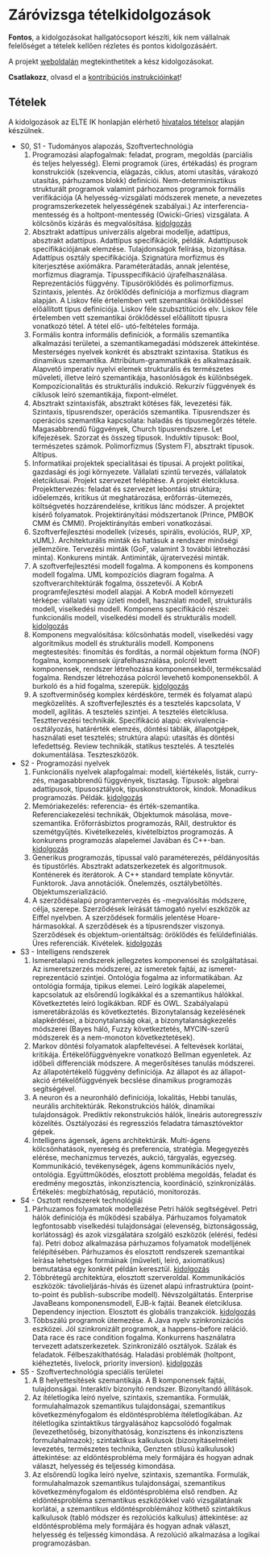 # Záróvizsga tételkidolgozások

**Fontos**, a kidolgozásokat hallgatócsoport készíti, kik nem vállalnak felelőséget a tételek kellően rézletes és
pontos kidolgozásáért.

A projekt [weboldalán](https://rockkid777.github.io/pti-msc-2015-zv/) megtekinthetitek a kész kidolgozásokat.

**Csatlakozz**, olvasd el a [kontribúciós instrukcióinkat](CONTRIBUTING.md)!

## Tételek

A kidolgozások az ELTE IK honlapján elérhető [hivatalos tételsor](http://www.inf.elte.hu/karunkrol/szervezet/dekanihivatal/to/szigorlat_nagyprogram_zarovizsga/Zrvizsga/PTIMScSZT_zv_tetelek_2015.docx) alapján készülnek.

- S0, S1 - Tudományos alapozás, Szoftvertechnológia
    1. Programozási alapfogalmak: feladat, program, megoldás (parciális és teljes helyesség).
    Elemi programok (üres, értékadás) és program konstrukciók (szekvencia, elágazás, ciklus, atomi utasítás,
    várakozó utasítás, párhuzamos blokk) definíciói. Nem-determinisztikus strukturált programok valamint párhozamos
    programok formális verifikációja (A helyesség-vizsgálati módszerek menete, a nevezetes programszerkezetek
    helyességének szabályai.) Az interferencia-mentesség és a holtpont-mentesség (Owicki-Gries) vizsgálata.
    A kölcsönös kizárás és megvalósítása.
    [kidolgozás](s00/1.md)
    2. Absztrakt adattípus univerzális algebrai modellje, adattípus, absztrakt adattípus.
    Adattípus specifikációk, példák. Adattípusok specifikációjának elemzése. Tulajdonságok felírása, bizonyítása.
    Adattípus osztály specifikációja. Szignatúra morfizmus és kiterjesztése axiómákra. Paraméterátadás, annak jelentése,
    morfizmus diagramja. Típusspecifikáció újrafelhasználása. Reprezentációs függvény. Típusöröklődés és polimorfizmus.
    Szintaxis, jelentés. Az öröklődés definíciója a morfizmus diagram alapján. A Liskov féle értelemben vett szemantikai
    öröklődéssel előállított típus definíciója. Liskov féle szubsztitúciós elv. Liskov féle értelemben vett szemantikai
    öröklődéssel előállított típusra vonatkozó tétel. A tétel elő- utó-feltételes formája.
    3. Formális kontra informális definíciók, a formális szemantika alkalmazási területei, a szemantikamegadási
    módszerek áttekintése. Mesterséges nyelvek konkrét és absztrakt szintaxisa. Statikus és dinamikus szemantika.
    Attribútum-grammatikák és alkalmazásaik. Alapvető imperatív nyelvi elemek strukturális és természetes műveleti,
    illetve leíró szemantikája, hasonlóságok és különbségek. Kompozícionalitás és strukturális indukció. Rekurzív
    függvények és ciklusok leíró szemantikája, fixpont-elmélet.
    4. Absztrakt szintaxisfák, absztrakt kötéses fák, levezetési fák. Szintaxis, típusrendszer, operációs szemantika.
    Típusrendszer és operációs szemantika kapcsolata: haladás és típusmegőrzés tétele. Magasabbrendű függvények, Church
    típusrendszere. Let kifejezések. Szorzat és összeg típusok. Induktív típusok: Bool, természetes számok.
    Polimorfizmus (System F), absztrakt típusok. Altípus.
    5. Informatikai projektek specialitásai és típusai. A projekt politikai, gazdasági és jogi környezete. Vállalati
    szintű tervezés, vállalatok életciklusai. Projekt szervezet felépítése. A projekt életciklusa.
    Projekttervezés: feladat és szervezet lebontási struktúra; időelemzés, kritikus út meghatározása,
    erőforrás-ütemezés, költségvetés hozzárendelése, kritikus lánc módszer. A projektet kísérő folyamatok.
    Projektirányítási módszertanok (Prince, PMBOK CMM és CMMI). Projektirányítás emberi vonatkozásai.
    6. Szoftverfejlesztési modellek (vízesés, spirális, evolúciós, RUP, XP, xUML). Architekturális minták és hatásuk
    a rendszer minőségi jellemzőire. Tervezési minták (GoF, valamint 3 további létrehozási minta). Konkurens minták.
    Antiminták, újratervezési minták.
    7. A szoftverfejlesztési modell fogalma. A komponens és komponens modell fogalma. UML kompozíciós diagram fogalma.
    A szoftverarchitektúrák fogalma, összetevői. A KobrA programfejlesztési modell alapjai. A KobrA modell környezeti
    térképe: vállalati vagy üzleti modell, használati modell, strukturális modell, viselkedési modell. Komponens
    specifikáció részei: funkcionális modell, viselkedési modell és strukturális modell.
    [kidolgozás](s01/7.md)
    8. Komponens megvalósítása: kölcsönhatás modell, viselkedési vagy algoritmikus modell és strukturális modell.
    Komponens megtestesítés: finomítás és fordítás, a normál objektum forma (NOF) fogalma, komponensek
    újrafelhasználása, polcról levett komponensek, rendszer létrehozása komponensekből, termékcsalád fogalma.
    Rendszer létrehozása polcról levehető komponensekből. A burkoló és a híd fogalma, szerepük.
    [kidolgozás](s01/8.md)
    9. A szoftverminőség komplex kérdésköre, termék és folyamat alapú megközelítés. A szoftverfejlesztés és a
    tesztelés kapcsolata, V modell, agilitás. A tesztelés szintjei. A tesztelés életciklusa. Teszttervezési technikák.
    Specifikáció alapú: ekvivalencia-osztályozás, határérték elemzés, döntési táblák, állapotgépek, használati eset
    tesztelés; struktúra alapú: utasítás és döntési lefedettség. Review technikák, statikus tesztelés. A tesztelés
    dokumentálása. Teszteszközök.
- S2 - Programozási nyelvek
    1. Funkcionális nyelvek alapfogalmai: modell, kiértékelés, listák, curry-zés, magasabbrendű függvények, tisztaság.
    Típusok: algebrai adattípusok, típusosztályok, típuskonstruktorok, kindok. Monadikus programozás. Példák.
    [kidolgozás](s02/1.md)
    2. Memóriakezelés: referencia- és érték-szemantika. Referenciakezelési technikák, Objektumok másolása,
    move-szemantika. Erőforrásbiztos programozás, RAII, destruktor és szemétgyűjtés. Kivételkezelés, kivételbiztos
    programozás. A konkurens programozás alapelemei Javában és C++-ban.
    [kidolgozás](s02/2.md)
    3. Generikus programozás, típussal való paraméterezés, példányosítás és típustörlés. Absztrakt adatszerkezetek és
    algoritmusok. Konténerek és iterátorok. A C++ standard template könyvtár. Funktorok. Java annotációk. Önelemzés,
    osztálybetöltés. Objektumszerializáció.
    4. A szerződésalapú programtervezés és -megvalósítás módszere, célja, szerepe. Szerződések leírását támogató nyelvi
    eszközök az Eiffel nyelvben. A szerződések formális jelentése Hoare-hármasokkal. A szerződések és a típusrendszer
    viszonya. Szerződések és objektum-orientáltság: öröklődés és felüldefiniálás. Üres referenciák. Kivételek.
    [kidolgozás](s02/4.md)
- S3 - Intelligens rendszerek
    1. Ismeretalapú rendszerek jellegzetes komponensei és szolgáltatásai. Az ismeretszerzés módszerei, az ismeretek
    fajtái, az ismeret-reprezentáció szintjei. Ontológia fogalma az informatikában. Az ontológia formája, tipikus elemei.
    Leíró logikák alapelemei, kapcsolatuk az elsőrendű logikákkal és a szemantikus hálókkal. Következtetés leíró
    logikákban. RDF és OWL. Szabályalapú ismeretábrázolás és következtetés. Bizonytalanság kezelésének alapkérdései, a
    bizonytalanság okai, a bizonytalanságkezelés módszerei (Bayes háló, Fuzzy következtetés, MYCIN-szerű módszerek és a
    nem-monoton következtetések).
    2. Markov döntési folyamatok alapfeltevései. A feltevések korlátai, kritikája. Értékelőfüggvényekre vonatkozó
    Bellman egyenletek. Az időbeli differenciák módszere. A megerősítéses tanulás módszerei. Az állapotértékelő függvény
    definíciója. Az állapot és az állapot-akció értékelőfüggvények becslése dinamikus programozás segítségével.
    3. A neuron és a neuronháló definíciója, lokalitás, Hebbi tanulás, neurális architektúrák. Rekonstrukciós hálók,
    dinamikai tulajdonságok. Prediktív rekonstrukciós hálók, lineáris autoregresszív közelítés. Osztályozási és
    regressziós feladatra támasztóvektor gépek.
    4. Intelligens ágensek, ágens architektúrák. Multi-ágens kölcsönhatások, nyereség és preferencia, stratégia.
    Megegyezés elérése, mechanizmus tervezés, aukció, tárgyalás, egyezség. Kommunikáció, tevékenységek, ágens
    kommunikációs nyelv, ontológia. Együttműködés, elosztott probléma megoldás, feladat és eredmény megosztás,
    inkonzisztencia, koordináció, szinkronizálás. Értékelés: megbízhatóság, reputáció, monitorozás.
- S4 - Osztott rendszerek technológiái
    1. Párhuzamos folyamatok modellezése Petri hálók segítségével. Petri hálók definíciója és működési szabálya.
    Párhuzamos folyamatok legfontosabb viselkedési tulajdonságai (elevenség, biztonságosság, korlátosság) és azok
    vizsgálatára szolgáló eszközök (elérési, fedési fa). Petri doboz alkalmazása párhuzamos folyamatok modelljének
    felépítésében. Párhuzamos és elosztott rendszerek szemantikai leírása lehetséges formáinak (műveleti, leíró,
    axiomatikus) bemutatása egy konkrét példán keresztül.
    [kidolgozás](s04/1.md)
    2. Többrétegű architektúra, elosztott szerveroldal. Kommunikációs eszközök: távolieljárás-hívás és üzenet alapú
    infrastruktúra (point-to-point és publish-subscribe modell). Névszolgáltatás. Enterprise JavaBeans komponensmodell,
    EJB-k fajtái. Beanek életciklusa. Dependency injection. Elosztott és globális tranzakciók.
    [kidolgozás](s04/2.md)
    3. Többszálú programok ütemezése. A Java nyelv szinkronizációs eszközei. Jól szinkronizált programok, a
    happens-before reláció. Data race és race condition fogalma. Konkurrens használatra tervezett adatszerkezetek.
    Szinkronizáló osztályok. Szálak és feladatok. Félbeszakíthatóság. Haladási problémák (holtpont, kiéheztetés,
    livelock, priority inversion).
    [kidolgozás](s04/3.md)
- S5 - Szoftvertechnológia speciális területei
    1. A B helyettesítések szemantikája. A B komponensek fajtái, tulajdonságai. Interaktív bizonyító rendszer.
    Bizonyítandó állítások.
    2. Az ítéletlogika leíró nyelve, szintaxis, szemantika. Formulák, formulahalmazok szemantikus tulajdonságai,
    szemantikus következményfogalom és eldöntésprobléma ítéletlogikában. Az ítéletlogika szintaktikus tárgyalásához
    kapcsolódó fogalmak (levezethetőség, bizonyíthatóság, konzisztens és inkonzisztens formulahalmazok); szintaktikus
    kalkulusok (bizonyításelméleti levezetés, természetes technika, Genzten stílusú kalkulusok)
    áttekintése: az eldöntésprobléma mely formájára és hogyan adnak választ, helyesség és teljesség kimondása.
    3. Az elsőrendű logika leíró nyelve, szintaxis, szemantika. Formulák, formulahalmazok szemantikus tulajdonságai,
    szemantikus következményfogalom és eldöntésprobléma első rendben. Az eldöntésprobléma szemantikus eszközökkel való
    vizsgálatának korlátai, a szemantikus eldöntésproblémához köthető szintaktikus
    kalkulusok (tabló módszer és rezolúciós kalkulus) áttekintése: az eldöntésprobléma mely formájára és hogyan
    adnak választ, helyesség és teljesség kimondása. A rezolúció alkalmazása a logikai programozásban.
